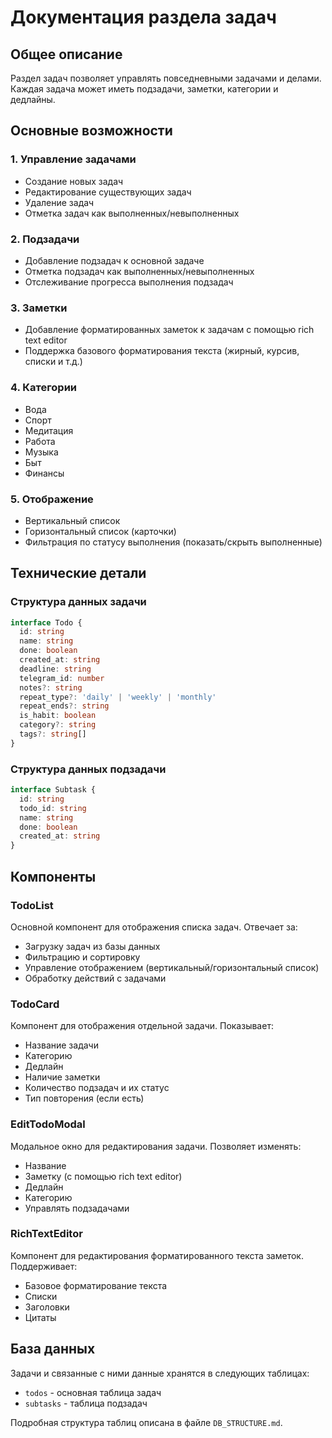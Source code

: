 # Документация раздела задач

## Общее описание
Раздел задач позволяет управлять повседневными задачами и делами. Каждая задача может иметь подзадачи, заметки, категории и дедлайны.

## Основные возможности

### 1. Управление задачами
- Создание новых задач
- Редактирование существующих задач
- Удаление задач
- Отметка задач как выполненных/невыполненных

### 2. Подзадачи
- Добавление подзадач к основной задаче
- Отметка подзадач как выполненных/невыполненных
- Отслеживание прогресса выполнения подзадач

### 3. Заметки
- Добавление форматированных заметок к задачам с помощью rich text editor
- Поддержка базового форматирования текста (жирный, курсив, списки и т.д.)

### 4. Категории
- Вода
- Спорт
- Медитация
- Работа
- Музыка
- Быт
- Финансы

### 5. Отображение
- Вертикальный список
- Горизонтальный список (карточки)
- Фильтрация по статусу выполнения (показать/скрыть выполненные)

## Технические детали

### Структура данных задачи
```typescript
interface Todo {
  id: string
  name: string
  done: boolean
  created_at: string
  deadline: string
  telegram_id: number
  notes?: string
  repeat_type?: 'daily' | 'weekly' | 'monthly'
  repeat_ends?: string
  is_habit: boolean
  category?: string
  tags?: string[]
}
```

### Структура данных подзадачи
```typescript
interface Subtask {
  id: string
  todo_id: string
  name: string
  done: boolean
  created_at: string
}
```

## Компоненты

### TodoList
Основной компонент для отображения списка задач. Отвечает за:
- Загрузку задач из базы данных
- Фильтрацию и сортировку
- Управление отображением (вертикальный/горизонтальный список)
- Обработку действий с задачами

### TodoCard
Компонент для отображения отдельной задачи. Показывает:
- Название задачи
- Категорию
- Дедлайн
- Наличие заметки
- Количество подзадач и их статус
- Тип повторения (если есть)

### EditTodoModal
Модальное окно для редактирования задачи. Позволяет изменять:
- Название
- Заметку (с помощью rich text editor)
- Дедлайн
- Категорию
- Управлять подзадачами

### RichTextEditor
Компонент для редактирования форматированного текста заметок. Поддерживает:
- Базовое форматирование текста
- Списки
- Заголовки
- Цитаты

## База данных
Задачи и связанные с ними данные хранятся в следующих таблицах:
- `todos` - основная таблица задач
- `subtasks` - таблица подзадач

Подробная структура таблиц описана в файле `DB_STRUCTURE.md`. 